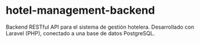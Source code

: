 # hotel-management-backend
Backend RESTful API para el sistema de gestión hotelera. Desarrollado con Laravel (PHP), conectado a una base de datos PostgreSQL.
